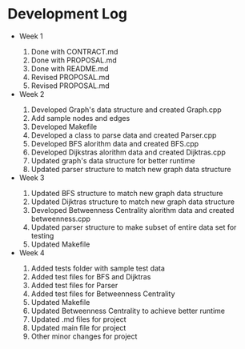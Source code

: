 <h1>Development Log</h1>
<ul>
<li>Week 1</li>
<ol>
<li>Done with CONTRACT.md</li>
<li>Done with PROPOSAL.md</li>
<li>Done with README.md</li>
<li>Revised PROPOSAL.md</li>
<li>Revised PROPOSAL.md</li>
</ol>
<li>Week 2</li>
<ol>
<li>Developed Graph's data structure and created Graph.cpp</li>
<li>Add sample nodes and edges</li>
<li>Developed Makefile</li>
<li>Developed a class to parse data and created Parser.cpp</li>
<li>Developed BFS alorithm data and created BFS.cpp</li>
<li>Developed Dijkstras alorithm data and created Dijktras.cpp</li>
<li>Updated graph's data structure for better runtime</li>
<li>Updated parser structure to match new graph data structure</li>
</ol>
<li>Week 3</li>
<ol>
<li>Updated BFS structure to match new graph data structure</li>
<li>Updated Dijktras structure to match new graph data structure</li>
<li>Developed Betweenness Centrality alorithm data and created betweenness.cpp</li>
<li>Updated parser structure to make subset of entire data set for testing</li>
<li>Updated Makefile</li>
</ol>
<li>Week 4</li>
<ol>
<li>Added tests folder with sample test data</li>
<li>Added test files for BFS and Dijktras</li>
<li>Added test files for Parser</li>
<li>Added test files for Betweenness Centrality</li>
<li>Updated Makefile</li>
<li>Updated Betweenness Centrality to achieve better runtime</li>
<li>Updated .md files for project</li>
<li>Updated main file for project</li>
<li>Other minor changes for project</li>
</ol>
</ul>